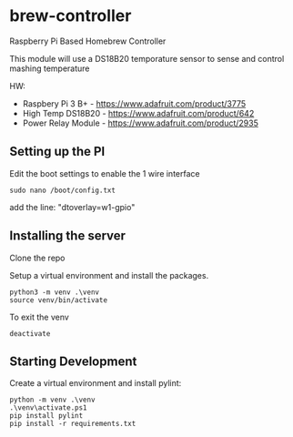 # brew-controller
Raspberry Pi Based Homebrew Controller

This module will use a DS18B20 temporature sensor to sense and control mashing temperature

HW:
* Raspbery Pi 3 B+ - https://www.adafruit.com/product/3775
* High Temp DS18B20 - https://www.adafruit.com/product/642
* Power Relay Module - https://www.adafruit.com/product/2935

## Setting up the PI
Edit the boot settings to enable the 1 wire interface

```
sudo nano /boot/config.txt
```

add the line:
"dtoverlay=w1-gpio"

## Installing the server
Clone the repo  

Setup a virtual environment and install the packages.

```
python3 -m venv .\venv
source venv/bin/activate
```

To exit the venv 

```
deactivate
```

## Starting Development

Create a virtual environment and install pylint:

```
python -m venv .\venv
.\venv\activate.ps1
pip install pylint
pip install -r requirements.txt
```